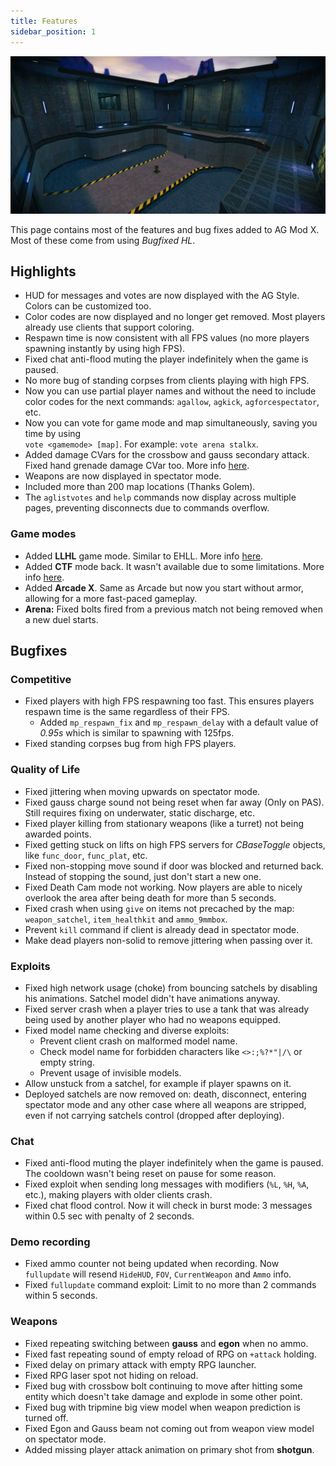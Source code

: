 ```yaml
---
title: Features
sidebar_position: 1
---
```


![](assets/enix-bg1.jpg)

This page contains most of the features and bug fixes added to AG Mod X. Most of these come from using *Bugfixed HL*. 

## Highlights

- HUD for messages and votes are now displayed with the AG Style. Colors can be customized too.
- Color codes are now displayed and no longer get removed. Most players already use clients that support coloring.
- Respawn time is now consistent with all FPS values (no more players spawning instantly by using high FPS).
- Fixed chat anti-flood muting the player indefinitely when the game is paused.
- No more bug of standing corpses from clients playing with high FPS. 
- Now you can use partial player names and without the need to include color codes for the next commands: `agallow`, `agkick`, `agforcespectator`, etc.
- Now you can vote for game mode and map simultaneously, saving you time by using  
  `vote <gamemode> [map]`. For example: `vote arena stalkx`.
- Added damage CVars for the crossbow and gauss secondary attack. Fixed hand grenade damage CVar too. More info [here](/docs/guides/gamemodes.md#set-weapons-damage).
- Weapons are now displayed in spectator mode.
- Included more than 200 map locations (Thanks Golem).
- The `aglistvotes` and `help` commands now display across multiple pages, preventing disconnects due to commands overflow.

### Game modes

- Added **LLHL** game mode. Similar to EHLL. More info [here](/docs/getting-started/gamemodes/llhl.md).
- Added **CTF** mode back. It wasn't available due to some limitations. More info [here](/docs/getting-started/gamemodes/ctf.md).
- Added **Arcade X**. Same as Arcade but now you start without armor, allowing for a more fast-paced gameplay.
- **Arena:** Fixed bolts fired from a previous match not being removed when a new duel starts.

## Bugfixes

### Competitive

- Fixed players with high FPS respawning too fast. This ensures players respawn time is the same regardless of their FPS.
  - Added `mp_respawn_fix` and `mp_respawn_delay` with a default value of *0.95s* which is similar to spawning with 125fps.
- Fixed standing corpses bug from high FPS players.

### Quality of Life

- Fixed jittering when moving upwards on spectator mode.
- Fixed gauss charge sound not being reset when far away (Only on PAS). Still requires fixing on underwater, static discharge, etc.
- Fixed player killing from stationary weapons (like a turret) not being awarded points.
- Fixed getting stuck on lifts on high FPS servers for *CBaseToggle* objects, like `func_door`, `func_plat`, etc.
- Fixed non-stopping move sound if door was blocked and returned back. Instead of stopping the sound, just don't start a new one.
- Fixed Death Cam mode not working. Now players are able to nicely overlook the area after being death for more than 5 seconds.
- Fixed crash when using `give` on items not precached by the map: `weapon_satchel`, `item_healthkit` and `ammo_9mmbox`.
- Prevent `kill` command if client is already dead in spectator mode.
- Make dead players non-solid to remove jittering when passing over it.

### Exploits


- Fixed high network usage (choke) from bouncing satchels by disabling his animations. Satchel model didn't have animations anyway.
- Fixed server crash when a player tries to use a tank that was already being used by another player who had no weapons equipped.
- Fixed model name checking and diverse exploits:
  - Prevent client crash on malformed model name.
  - Check model name for forbidden characters like `<>:;%?*"|/\` or empty string.
  - Prevent usage of invisible models.
- Allow unstuck from a satchel, for example if player spawns on it.
- Deployed satchels are now removed on: death, disconnect, entering spectator mode and any other case where all weapons are stripped, even if not carrying satchels control (dropped after deploying).

### Chat

- Fixed anti-flood muting the player indefinitely when the game is paused. The cooldown wasn't being reset on pause for some reason.
- Fixed exploit when sending long messages with modifiers (`%L`, `%H`, `%A`, etc.), making players with older clients crash.
- Fixed chat flood control. Now it will check in burst mode: 3 messages within 0.5 sec with penalty of 2 seconds.
  
### Demo recording

- Fixed ammo counter not being updated when recording. Now `fullupdate` will resend `HideHUD`, `FOV`, `CurrentWeapon` and `Ammo` info. 
- Fixed `fullupdate` command exploit: Limit to no more than 2 commands within 5 seconds.

### Weapons

- Fixed repeating switching between **gauss** and **egon** when no ammo.
- Fixed fast repeating sound of empty reload of RPG on `+attack` holding.
- Fixed delay on primary attack with empty RPG launcher.
- Fixed RPG laser spot not hiding on reload.
- Fixed bug with crossbow bolt continuing to move after hitting some entity which doesn't take damage and explode in some other point.
- Fixed bug with tripmine big view model when weapon prediction is turned off.
- Fixed Egon and Gauss beam not coming out from weapon view model on spectator mode.
- Added missing player attack animation on primary shot from **shotgun**.
